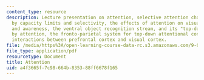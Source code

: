 ```yaml
---
content_type: resource
description: Lecture presentation on attention, selective attention characterized
  by capacity limits and selectivity, the effects of attention on visual processing
  and awareness, the ventral object recognition stream, and its "top-down" control
  by attention, the fronto-parietal system for top-down attentional control, , and
  interactions between prefrontal cortex and visual cortex.
file: /media/https%3A/open-learning-course-data-rc.s3.amazonaws.com/9-01-introduction-to-neuroscience-fall-2007/a4f3665f7c98664b835388ff6678f165_20_desimonelec.pdf
file_type: application/pdf
resourcetype: Document
title: Attention
uid: a4f3665f-7c98-664b-8353-88ff6678f165
---
```

